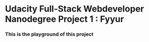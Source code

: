 # Udacity Full-Stack Webdeveloper Nanodegree Project 1 : Fyyur

### This is the playground of this project
